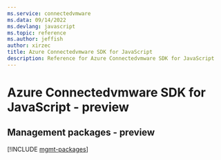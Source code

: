 ```yaml
---
ms.service: connectedvmware
ms.data: 09/14/2022
ms.devlang: javascript
ms.topic: reference
ms.author: jeffish
author: xirzec
title: Azure Connectedvmware SDK for JavaScript
description: Reference for Azure Connectedvmware SDK for JavaScript
---
```

# Azure Connectedvmware SDK for JavaScript - preview

## Management packages - preview
[!INCLUDE [mgmt-packages](connectedvmware-mgmt-index.md)]